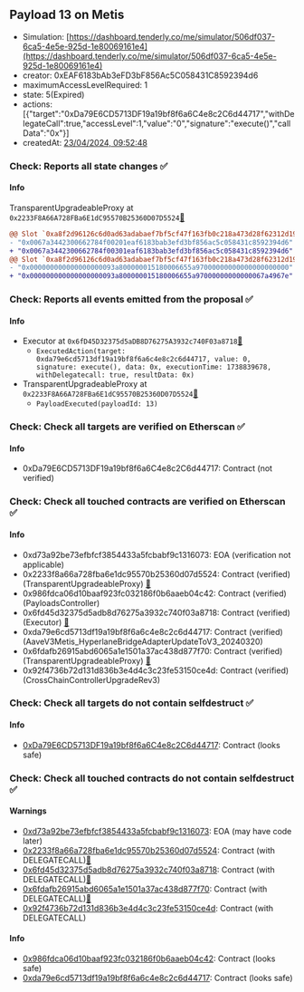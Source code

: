 ## Payload 13 on Metis

- Simulation: [https://dashboard.tenderly.co/me/simulator/506df037-6ca5-4e5e-925d-1e80069161e4](https://dashboard.tenderly.co/me/simulator/506df037-6ca5-4e5e-925d-1e80069161e4)
- creator: 0xEAF6183bAb3eFD3bF856Ac5C058431C8592394d6
- maximumAccessLevelRequired: 1
- state: 5(Expired)
- actions: [{"target":"0xDa79E6CD5713DF19a19bf8f6a6C4e8c2C6d44717","withDelegateCall":true,"accessLevel":1,"value":"0","signature":"execute()","callData":"0x"}]
- createdAt: [23/04/2024, 09:52:48](https://explorer.metis.io/tx/0x68be36e2c4f0d62313b21f73edd636dda5b1ca4ed2b87573bc0dcb82c065d972)

### Check: Reports all state changes :white_check_mark:

#### Info


TransparentUpgradeableProxy at `0x2233F8A66A728FBa6E1dC95570B25360D07D5524`[:ghost:](https://github.com/bgd-labs/aave-address-book "GovernanceV3Metis.PAYLOADS_CONTROLLER")
```diff
@@ Slot `0xa8f2d96126c6d0ad63adabaef7bf5cf47f163fb0c218a473d28f62312d197bcf` @@
- "0x0067a3442300662784f00201eaf6183bab3efd3bf856ac5c058431c8592394d6"
+ "0x0067a3442300662784f00301eaf6183bab3efd3bf856ac5c058431c8592394d6"
@@ Slot `0xa8f2d96126c6d0ad63adabaef7bf5cf47f163fb0c218a473d28f62312d197bd0` @@
- "0x000000000000000000093a800000015180006655a97000000000000000000000"
+ "0x000000000000000000093a800000015180006655a97000000000000067a4967e"
```


### Check: Reports all events emitted from the proposal :white_check_mark:

#### Info

- Executor at `0x6fD45D32375d5aDB8D76275A3932c740F03a8718`[:ghost:](https://github.com/bgd-labs/aave-address-book "AaveV3Metis.ACL_ADMIN, GovernanceV3Metis.EXECUTOR_LVL_1")
  - `ExecutedAction(target: 0xda79e6cd5713df19a19bf8f6a6c4e8c2c6d44717, value: 0, signature: execute(), data: 0x, executionTime: 1738839678, withDelegatecall: true, resultData: 0x)`
- TransparentUpgradeableProxy at `0x2233F8A66A728FBa6E1dC95570B25360D07D5524`[:ghost:](https://github.com/bgd-labs/aave-address-book "GovernanceV3Metis.PAYLOADS_CONTROLLER")
  - `PayloadExecuted(payloadId: 13)`

### Check: Check all targets are verified on Etherscan :white_check_mark:

#### Info

- 0xDa79E6CD5713DF19a19bf8f6a6C4e8c2C6d44717: Contract (not verified) 

### Check: Check all touched contracts are verified on Etherscan :white_check_mark:

#### Info

- 0xd73a92be73efbfcf3854433a5fcbabf9c1316073: EOA (verification not applicable)
- 0x2233f8a66a728fba6e1dc95570b25360d07d5524: Contract (verified) (TransparentUpgradeableProxy) [:ghost:](https://github.com/bgd-labs/aave-address-book "GovernanceV3Metis.PAYLOADS_CONTROLLER")
- 0x986fdca06d10baaf923fc032186f0b6aaeb04c42: Contract (verified) (PayloadsController) 
- 0x6fd45d32375d5adb8d76275a3932c740f03a8718: Contract (verified) (Executor) [:ghost:](https://github.com/bgd-labs/aave-address-book "AaveV3Metis.ACL_ADMIN, GovernanceV3Metis.EXECUTOR_LVL_1")
- 0xda79e6cd5713df19a19bf8f6a6c4e8c2c6d44717: Contract (verified) (AaveV3Metis_HyperlaneBridgeAdapterUpdateToV3_20240320) 
- 0x6fdafb26915abd6065a1e1501a37ac438d877f70: Contract (verified) (TransparentUpgradeableProxy) [:ghost:](https://github.com/bgd-labs/aave-address-book "GovernanceV3Metis.CROSS_CHAIN_CONTROLLER")
- 0x92f4736b72d131d836b3e4d4c3c23fe53150ce4d: Contract (verified) (CrossChainControllerUpgradeRev3) 

### Check: Check all targets do not contain selfdestruct :white_check_mark:

#### Info

- [0xDa79E6CD5713DF19a19bf8f6a6C4e8c2C6d44717](https://explorer.metis.io/address/0xDa79E6CD5713DF19a19bf8f6a6C4e8c2C6d44717): Contract (looks safe)

### Check: Check all touched contracts do not contain selfdestruct :white_check_mark:

#### Warnings

- [0xd73a92be73efbfcf3854433a5fcbabf9c1316073](https://explorer.metis.io/address/0xd73a92be73efbfcf3854433a5fcbabf9c1316073): EOA (may have code later)
- [0x2233f8a66a728fba6e1dc95570b25360d07d5524](https://explorer.metis.io/address/0x2233f8a66a728fba6e1dc95570b25360d07d5524): Contract (with DELEGATECALL)[:ghost:](https://github.com/bgd-labs/aave-address-book "GovernanceV3Metis.PAYLOADS_CONTROLLER")
- [0x6fd45d32375d5adb8d76275a3932c740f03a8718](https://explorer.metis.io/address/0x6fd45d32375d5adb8d76275a3932c740f03a8718): Contract (with DELEGATECALL)[:ghost:](https://github.com/bgd-labs/aave-address-book "AaveV3Metis.ACL_ADMIN, GovernanceV3Metis.EXECUTOR_LVL_1")
- [0x6fdafb26915abd6065a1e1501a37ac438d877f70](https://explorer.metis.io/address/0x6fdafb26915abd6065a1e1501a37ac438d877f70): Contract (with DELEGATECALL)[:ghost:](https://github.com/bgd-labs/aave-address-book "GovernanceV3Metis.CROSS_CHAIN_CONTROLLER")
- [0x92f4736b72d131d836b3e4d4c3c23fe53150ce4d](https://explorer.metis.io/address/0x92f4736b72d131d836b3e4d4c3c23fe53150ce4d): Contract (with DELEGATECALL)

#### Info

- [0x986fdca06d10baaf923fc032186f0b6aaeb04c42](https://explorer.metis.io/address/0x986fdca06d10baaf923fc032186f0b6aaeb04c42): Contract (looks safe)
- [0xda79e6cd5713df19a19bf8f6a6c4e8c2c6d44717](https://explorer.metis.io/address/0xda79e6cd5713df19a19bf8f6a6c4e8c2c6d44717): Contract (looks safe)

